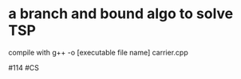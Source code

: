 # a branch and bound algo to solve TSP

compile with g++ -o [executable file name] carrier.cpp 

#114
#CS
